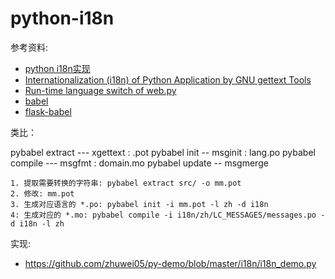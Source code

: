 # python-i18n

参考资料:

* [python i18n实现](http://www.jianshu.com/p/f139697dbe7a)
* [Internationalization (i18n) of Python Application by GNU gettext Tools](https://siongui.github.io/2016/01/14/python-i18n-py-application-by-gnu-gettext/)
* [Run-time language switch of web.py](http://webpy.org/cookbook/runtime-language-switch)
* [babel](http://babel.pocoo.org/en/latest/index.html)
* [flask-babel](https://pythonhosted.org/Flask-Babel/)

类比：

pybabel extract --- xgettext : .pot
pybabel init -- msginit : lang.po
pybabel compile --- msgfmt : domain.mo
pybabel update -- msgmerge

	1. 提取需要转换的字符串: pybabel extract src/ -o mm.pot
	2. 修改: mm.pot
	3. 生成对应语言的 *.po: pybabel init -i mm.pot -l zh -d i18n
	4: 生成对应的 *.mo: pybabel compile -i i18n/zh/LC_MESSAGES/messages.po -d i18n -l zh

实现:

* <https://github.com/zhuwei05/py-demo/blob/master/i18n/i18n_demo.py>